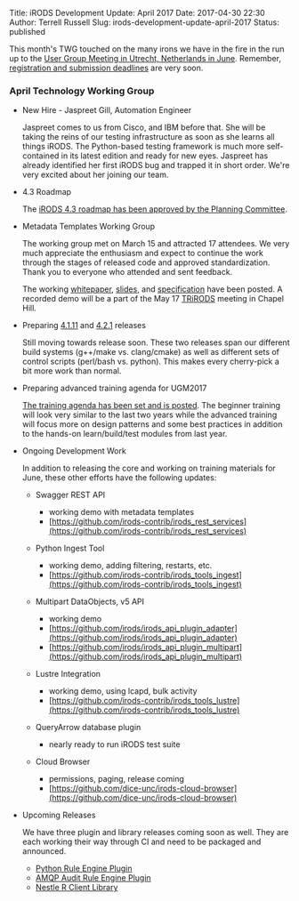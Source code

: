 Title: iRODS Development Update: April 2017
Date: 2017-04-30 22:30
Author: Terrell Russell
Slug: irods-development-update-april-2017
Status: published


This month's TWG touched on the many irons we have in the fire in the run up to the [User Group Meeting in Utrecht, Netherlands in June]({filename}/pages/ugm2017.html).   Remember, [registration and submission deadlines]({filename}/pages/ugm2017/cfp.html) are very soon.



### April Technology Working Group

- New Hire - Jaspreet Gill, Automation Engineer

    Jaspreet comes to us from Cisco, and IBM before that.  She will be taking the reins of our testing infrastructure as soon as she learns all things iRODS.  The Python-based testing framework is much more self-contained in its latest edition and ready for new eyes.  Jaspreet has already identified her first iRODS bug and trapped it in short order.  We're very excited about her joining our team.

- 4.3 Roadmap

    The [iRODS 4.3 roadmap has been approved by the Planning Committee]({filename}/pages/roadmap.html).

- Metadata Templates Working Group
  
    The working group met on March 15 and attracted 17 attendees.  We very much appreciate the enthusiasm and expect to continue the work through the stages of released code and approved standardization.  Thank you to everyone who attended and sent feedback.

    The working [whitepaper]({filename}/uploads/2017/20170315-MetadataTemplates-Whitepaper.pdf), [slides]({filename}/uploads/2017/20170315-MetadataTemplates-Slides.pdf), and [specification](https://github.com/irods-contrib/irods_rest_services/tree/master/metadata_templates) have been posted.  A recorded demo will be a part of the May 17 [TRiRODS]({filename}/pages/trirods.html) meeting in Chapel Hill.

- Preparing [4.1.11](https://github.com/irods/irods/milestone/25) and [4.2.1](https://github.com/irods/irods/milestone/24) releases

    Still moving towards release soon.  These two releases span our different build systems (g++/make vs. clang/cmake) as well as different sets of control scripts (perl/bash vs. python).  This makes every cherry-pick a bit more work than normal.

- Preparing advanced training agenda for UGM2017

    [The training agenda has been set and is posted]({filename}/pages/ugm2017.html).  The beginner training will look very similar to the last two years while the advanced training will focus more on design patterns and some best practices in addition to the hands-on learn/build/test modules from last year.

- Ongoing Development Work

    In addition to releasing the core and working on training materials for June, these other efforts have the following updates:

    - Swagger REST API
        - working demo with metadata templates
        - [https://github.com/irods-contrib/irods_rest_services](https://github.com/irods-contrib/irods_rest_services)

    - Python Ingest Tool
        - working demo, adding filtering, restarts, etc.
        - [https://github.com/irods-contrib/irods_tools_ingest](https://github.com/irods-contrib/irods_tools_ingest)

    - Multipart DataObjects, v5 API
        - working demo
        - [https://github.com/irods/irods_api_plugin_adapter](https://github.com/irods/irods_api_plugin_adapter)
        - [https://github.com/irods/irods_api_plugin_multipart](https://github.com/irods/irods_api_plugin_multipart)

    - Lustre Integration
        - working demo, using lcapd, bulk activity
        - [https://github.com/irods-contrib/irods_tools_lustre](https://github.com/irods-contrib/irods_tools_lustre)

    - QueryArrow database plugin
        - nearly ready to run iRODS test suite

    - Cloud Browser
        - permissions, paging, release coming
        - [https://github.com/dice-unc/irods-cloud-browser](https://github.com/dice-unc/irods-cloud-browser)

- Upcoming Releases

    We have three plugin and library releases coming soon as well.  They are each working their way through CI and need to be packaged and announced.

    - [Python Rule Engine Plugin](https://github.com/irods/irods_rule_engine_plugin_python)
    - [AMQP Audit Rule Engine Plugin](https://github.com/irods/irods_rule_engine_plugin_audit_amqp)
    - [Nestle R Client Library](https://github.com/irods/irods_client_library_r_cpp)
